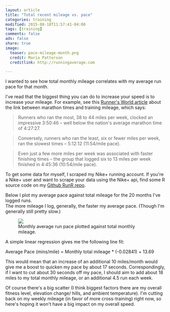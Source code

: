 ```yaml
---
layout: article
title: "Total recent mileage vs. pace"
categories: training
modified: 2015-08-18T11:57:41-04:00
tags: [training]
comments: false
ads: false
share: true
image:
  teaser: pace-mileage-month.png
  credit: Maria Patterson
  creditlink: http://runningaverage.com

---
```


I wanted to see how total monthly mileage correlates with my average run pace for that month.

I've read that the biggest thing you can do to increase your speed is to increase your mileage.
For example, see this <a href="http://www.runnersworld.com/run-the-numbers/runners-with-more-training-miles-finish-marathons-faster" target="_blank">Runner's World article</a> about the link between marathon times and training mileage, which says: 

> Runners who ran the most, 38 to 44 miles per week, clocked an impressive 3:50:46 – well below the nation's average marathon time of 4:27:27.

> Conversely, runners who ran the least, six or fewer miles per week, ran the slowest times – 5:12:12 (11:54/mile pace).

> Even just a few more miles per week was associated with faster finishing times – the group that logged six to 13 miles per week finished in 4:45:36 (10:54/mile pace).

To get some data for myself, I scraped my Nike+ running account.
If you're a Nike+ user and want to scrape your data using the Nike+ api, find some R source code on my [Github RunR repo](http://github.com/mtpatter/RunR).

Below I plot my average pace against total mileage for the 20 months I've logged runs.  
The more mileage I log, generally, the faster my average pace. (Though I'm generally still pretty slow.)

<figure>
  <a href = "{{site.url}}/images/pace-mileage-month.png"> <img src = "{{site.url}}/images/pace-mileage-month.png"> </a>
  <figcaption> Monthly average run pace plotted against total monthly mileage.</figcaption> 
  
</figure>

A simple linear regression gives me the following line fit:

Average Pace (mins/mile) = Monthly total mileage * (-0.02841) + 13.69

This would mean that an increase of an additional 10 miles/month would give me a boost to quicken my pace by about 17 seconds.  Correspondingly, if I want to cut about 30 seconds off my pace, I should aim to add about 18 miles to my total monthly mileage, or an additional 4.5 run each week.

Of course there's a big scatter (I think biggest factors there are my overall fitness level, elevation change/ hills, and ambient temperature).  I'm cutting back on my weekly mileage (in favor of more cross-training) right now, so here's hoping it won't have a big impact on my overall speed.
